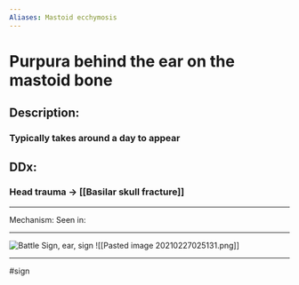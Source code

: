 ```yaml
---
Aliases: Mastoid ecchymosis
---
```

# Purpura behind the ear on the mastoid bone
## Description:
### Typically takes around a day to appear
## DDx:
### Head trauma -> [[Basilar skull fracture]]

---
Mechanism:
Seen in: 

---
![Battle Sign, ear, sign](https://25hournews.com/imgs/news/3000.jpg?v=1596804368 "Battle Sign, ear, sign")
![[Pasted image 20210227025131.png]]

---
#sign 